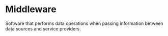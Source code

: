 #  Middleware
Software that performs data operations when passing information between data sources and service providers. 